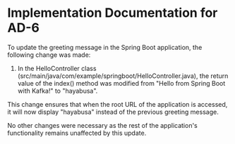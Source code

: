 # Implementation Documentation for AD-6

To update the greeting message in the Spring Boot application, the following change was made:

1. In the HelloController class (src/main/java/com/example/springboot/HelloController.java), the return value of the index() method was modified from "Hello from Spring Boot with Kafka!" to "hayabusa".

This change ensures that when the root URL of the application is accessed, it will now display "hayabusa" instead of the previous greeting message.

No other changes were necessary as the rest of the application's functionality remains unaffected by this update.